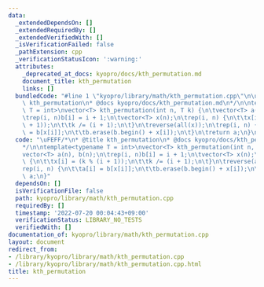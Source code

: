 ```yaml
---
data:
  _extendedDependsOn: []
  _extendedRequiredBy: []
  _extendedVerifiedWith: []
  _isVerificationFailed: false
  _pathExtension: cpp
  _verificationStatusIcon: ':warning:'
  attributes:
    _deprecated_at_docs: kyopro/docs/kth_permutation.md
    document_title: kth_permutation
    links: []
  bundledCode: "#line 1 \"kyopro/library/math/kth_permutation.cpp\"\n\uFEFF/*\n* @title\
    \ kth_permutation\n* @docs kyopro/docs/kth_permutation.md\n*/\n\ntemplate<typename\
    \ T = int>\nvector<T> kth_permutation(int n, T k) {\n\tvector<T> a(n), b(n);\n\
    \trep(i, n)b[i] = i + 1;\n\tvector<T> x(n);\n\trep(i, n) {\n\t\tx[i] = (k % (i\
    \ + 1));\n\t\tk /= (i + 1);\n\t}\n\treverse(all(x));\n\trep(i, n) {\n\t\ta[i]\
    \ = b[x[i]];\n\t\tb.erase(b.begin() + x[i]);\n\t}\n\treturn a;\n}\n"
  code: "\uFEFF/*\n* @title kth_permutation\n* @docs kyopro/docs/kth_permutation.md\n\
    */\n\ntemplate<typename T = int>\nvector<T> kth_permutation(int n, T k) {\n\t\
    vector<T> a(n), b(n);\n\trep(i, n)b[i] = i + 1;\n\tvector<T> x(n);\n\trep(i, n)\
    \ {\n\t\tx[i] = (k % (i + 1));\n\t\tk /= (i + 1);\n\t}\n\treverse(all(x));\n\t\
    rep(i, n) {\n\t\ta[i] = b[x[i]];\n\t\tb.erase(b.begin() + x[i]);\n\t}\n\treturn\
    \ a;\n}"
  dependsOn: []
  isVerificationFile: false
  path: kyopro/library/math/kth_permutation.cpp
  requiredBy: []
  timestamp: '2022-07-20 00:04:43+09:00'
  verificationStatus: LIBRARY_NO_TESTS
  verifiedWith: []
documentation_of: kyopro/library/math/kth_permutation.cpp
layout: document
redirect_from:
- /library/kyopro/library/math/kth_permutation.cpp
- /library/kyopro/library/math/kth_permutation.cpp.html
title: kth_permutation
---
```

